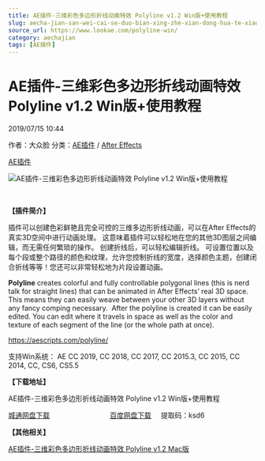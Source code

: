 ```yaml
---
title: AE插件-三维彩色多边形折线动画特效 Polyline v1.2 Win版+使用教程
slug: aecha-jian-san-wei-cai-se-duo-bian-xing-zhe-xian-dong-hua-te-xiao-polyline-v1-2-winban-shi-yong-jiao-cheng
source_url: https://www.lookae.com/polyline-win/
category: aechajian
tags: [AE插件]
---
```

# AE插件-三维彩色多边形折线动画特效 Polyline v1.2 Win版+使用教程

2019/07/15 10:44

作者：大众脸
分类：[AE插件](https://www.lookae.com/after-effects/aechajian/) / [After Effects](https://www.lookae.com/after-effects/)

[AE插件](https://www.lookae.com/tag/ae%e6%8f%92%e4%bb%b6/)

![AE插件-三维彩色多边形折线动画特效 Polyline v1.2 Win版+使用教程](https://www.lookae.com/wp-content/uploads/2019/07/Polyline.jpg "AE插件-三维彩色多边形折线动画特效 Polyline v1.2 Win版+使用教程-LookAE.com")

﻿

**【插件简介】**

插件可以创建色彩鲜艳且完全可控的三维多边形折线动画，可以在After Effects的真实3D空间中进行动画处理。 这意味着插件可以轻松地在您的其他3D图层之间编辑，而无需任何繁琐的操作。 创建折线后，可以轻松编辑折线。 可设置位置以及每个段或整个路径的颜色和纹理，允许您控制折线的宽度，选择颜色主题，创建闭合折线等等！您还可以非常轻松地为片段设置动画。

**Polyline** creates colorful and fully controllable polygonal lines (this is nerd talk for straight lines) that can be animated in After Effects’ real 3D space. This means they can easily weave between your other 3D layers without any fancy comping necessary.  After the polyline is created it can be easily edited. You can edit where it travels in space as well as the color and texture of each segment of the line (or the whole path at once).

https://aescripts.com/polyline/

支持Win系统： AE CC 2019, CC 2018, CC 2017, CC 2015.3, CC 2015, CC 2014, CC, CS6, CS5.5

**【下载地址】**

AE插件-三维彩色多边形折线动画特效 Polyline v1.2 Win版+使用教程

[城通网盘下载](https://lookae.ctfile.com/fs/680462-387724604)                               [百度网盘下载](https://pan.baidu.com/s/1PocF6sncYyPmrRrJtg97ug)     提取码：ksd6

**【其他相关】**

[AE插件-三维彩色多边形折线动画特效 Polyline v1.2 Mac版](https://www.lookae.com/polyline/)
